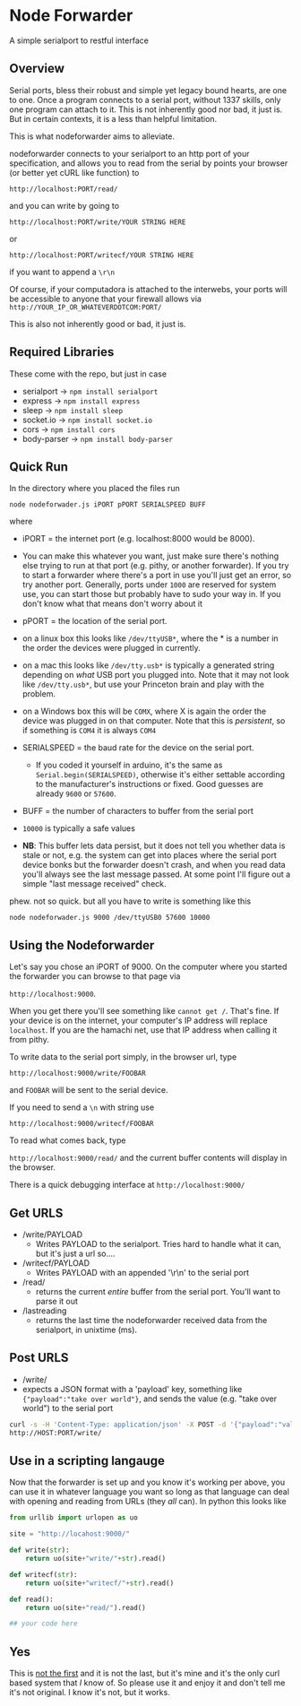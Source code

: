 # Node Forwarder
A simple serialport to restful interface

## Overview
Serial ports, bless their robust and simple yet legacy bound hearts, are one to one. Once a program connects to a serial port, without 1337 skills, only one program can attach to it.  This is not inherently good nor bad, it just is. But in certain contexts, it is a less than helpful limitation.  

This is what nodeforwarder aims to alleviate.  

nodeforwarder connects to your serialport to an http port of your specification, and allows you to read from the serial by points your browser (or better yet cURL like function) to

`http://localhost:PORT/read/`

and you can write by going to 

`http://localhost:PORT/write/YOUR STRING HERE`

or

`http://localhost:PORT/writecf/YOUR STRING HERE`

if you want to append a `\r\n`

Of course, if your computadora is attached to the interwebs, your ports will be accessible to anyone that your firewall allows via `http://YOUR_IP_OR_WHATEVERDOTCOM:PORT/`

This is also not inherently good or bad, it just is.  

## Required Libraries

These come with the repo, but just in case

- serialport -> `npm install serialport`
- express -> `npm install express`
- sleep -> `npm install sleep`
- socket.io -> `npm install socket.io`
- cors -> `npm install cors`
- body-parser -> `npm install body-parser`

## Quick Run
In the directory where you placed the files run

 `node nodeforwader.js iPORT pPORT SERIALSPEED BUFF`

where
 - iPORT = the internet port (e.g. localhost:8000 would be 8000).  
  - You can make this whatever you want, just make sure there's nothing else trying to run at that port (e.g. pithy, or another forwarder).  If you try to start a forwarder where there's a port in use you'll just get an error, so try another port.  Generally, ports under `1000` are reserved for system use, you can start those but probably have to sudo your way in.  If you don't know what that means don't worry about it

- pPORT = the location of the serial port.  
 - on a linux box this looks like `/dev/ttyUSB*`, where the * is a number in the order the devices were plugged in currently.
 - on a mac this looks like `/dev/tty.usb*` is typically a generated string depending on _what_ USB port you plugged into.  Note that it may not look like `/dev/tty.usb*`, but use your Princeton brain and play with the problem.
 - on a Windows box this will be `COMX`, where X is again the order the device was plugged in on that computer.  Note that this is _persistent_, so if something is `COM4` it is always `COM4` 

- SERIALSPEED = the baud rate for the device on the serial port.  
  - If you coded it yourself in arduino, it's the same as `Serial.begin(SERIALSPEED)`, otherwise it's either settable according to the manufacturer's instructions or fixed.  Good guesses are already `9600` or `57600`.

 - BUFF = the number of characters to buffer from the serial port
  - `10000`  is typically a safe values
  - **NB**: This buffer lets data persist, but it does not tell you whether data is stale or not, e.g. the system can get into places where the serial port device bonks but the forwarder doesn't crash, and when you read data you'll always see the last message passed.  At some point I'll figure out a simple "last message received" check.

phew.  not so quick.  but all you have to write is something like this

`node nodeforwader.js 9000 /dev/ttyUSB0 57600 10000`

## Using the Nodeforwarder

Let's say you chose an iPORT of 9000.  On the computer where you started the forwarder you can browse to that page via 

`http://localhost:9000`.  

When you get there you'll see something like `cannot get /`.  That's fine.  If your device is on the internet, your computer's IP address will replace `localhost`.  If you are the hamachi net, use that IP address when calling it from pithy.

To write data to the serial port simply, in the browser url, type

`http://localhost:9000/write/FOOBAR` 

and `FOOBAR` will be sent to the serial device.  

If you need to send a `\n` with string use

`http://localhost:9000/writecf/FOOBAR` 

To read what comes back, type

`http://localhost:9000/read/` and the current buffer contents will display in the browser.

There is a quick debugging interface at `http://localhost:9000/`


## Get URLS

- /write/PAYLOAD
  - Writes PAYLOAD to the serialport.  Tries hard to handle what it can, but it's just a url so....
- /writecf/PAYLOAD
  - Writes PAYLOAD with an appended '\r\n' to the serial port
- /read/
  - returns the current _entire_ buffer from the serial port.  You'll want to parse it out 
- /lastreading
  - returns the last time the nodeforwarder received data from the serialport, in unixtime (ms).

## Post URLS
- /write/
 - expects a JSON format with a 'payload' key, something like `{"payload":"take over world"}`, and sends the value (e.g. "take over world") to the serial port
 
```bash  
curl -s -H 'Content-Type: application/json' -X POST -d '{"payload":"value"}' \ 
http://HOST:PORT/write/
```


## Use in a scripting langauge

Now that the forwarder is set up and you know it's working per above, you can use it in whatever language you want so long as that language can deal with opening and reading from URLs (they _all_ can).  In python this looks like

```python
from urllib import urlopen as uo

site = "http://locahost:9000/"

def write(str):
    return uo(site+"write/"+str).read()

def writecf(str):
    return uo(site+"writecf/"+str).read()

def read():
    return uo(site+"read/").read()

## your code here
```

## Yes
This is [not the first](http://tinyos.stanford.edu/tinyos-wiki/index.php/Mote-PC_serial_communication_and_SerialForwarder_(TOS_2.1.1_and_later)) and it is not the last, but it's mine and it's the only curl based system that _I_ know of.  So please use it and enjoy it and don't tell me it's not original.  I know it's not, but it works.
